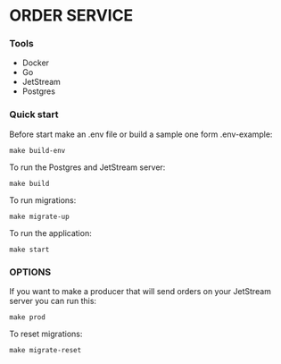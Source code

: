 # ORDER SERVICE

### Tools

 - Docker
 - Go
 - JetStream
 - Postgres

### Quick start

Before start make an .env file or build a sample one form .env-example:

```shell
make build-env
```

To run the Postgres and JetStream server:

```shell
make build
```

To run migrations:

```shell
make migrate-up
```

To run the application:

```shell
make start
```



### OPTIONS

If you want to make a producer that will send orders on your JetStream server you can run this:

```shell
make prod
```

To reset migrations:

```shell
make migrate-reset
```
